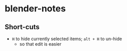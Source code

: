 # blender-notes

## Short-cuts
- `H` to hide currently selected items; `alt + H` to un-hide
    - so that edit is easier